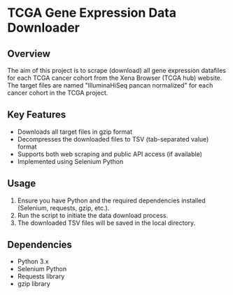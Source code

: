 # TCGA Gene Expression Data Downloader

## Overview
The aim of this project is to scrape (download) all gene expression datafiles for each TCGA cancer cohort from the Xena Browser (TCGA hub) website. The target files are named "IlluminaHiSeq pancan normalized" for each cancer cohort in the TCGA project. 

## Key Features
- Downloads all target files in gzip format
- Decompresses the downloaded files to TSV (tab-separated value) format
- Supports both web scraping and public API access (if available)
- Implemented using Selenium Python

## Usage
1. Ensure you have Python and the required dependencies installed (Selenium, requests, gzip, etc.).
2. Run the script to initiate the data download process.
3. The downloaded TSV files will be saved in the local directory.

## Dependencies
- Python 3.x
- Selenium Python
- Requests library
- gzip library

